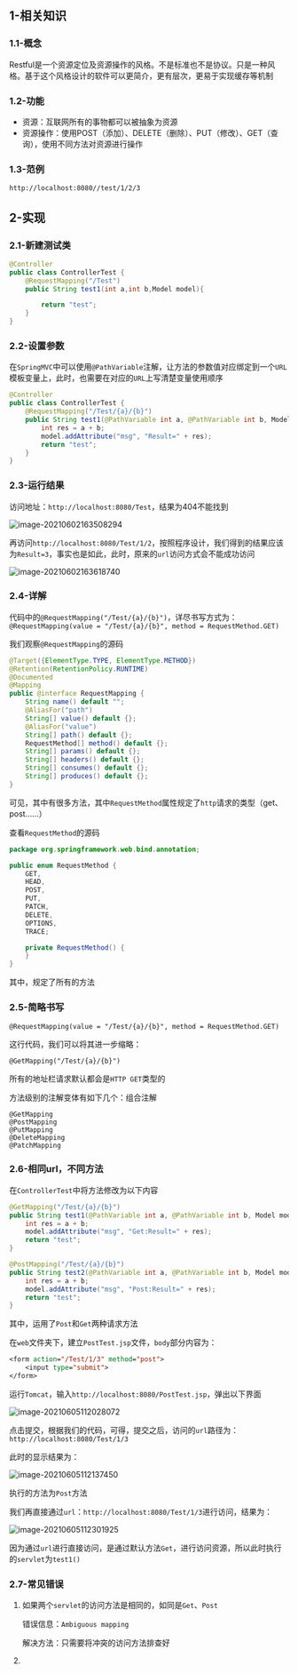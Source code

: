 ## 1-相关知识

### 1.1-概念

Restful是一个资源定位及资源操作的风格。不是标准也不是协议。只是一种风格。基于这个风格设计的软件可以更简介，更有层次，更易于实现缓存等机制

### 1.2-功能

- 资源：互联网所有的事物都可以被抽象为资源
- 资源操作：使用POST（添加）、DELETE（删除）、PUT（修改）、GET（查询），使用不同方法对资源进行操作

### 1.3-范例

`http://localhost:8080//test/1/2/3`

## 2-实现

### 2.1-新建测试类

```java
@Controller
public class ControllerTest {
	@RequestMapping("/Test")
    public String test1(int a,int b,Model model){

        return "test";
    }
}
```

### 2.2-设置参数

在`SpringMVC`中可以使用`@PathVariable`注解，让方法的参数值对应绑定到一个`URL`模板变量上，此时，也需要在对应的`URL`上写清楚变量使用顺序

```java
@Controller
public class ControllerTest {
    @RequestMapping("/Test/{a}/{b}")
    public String test1(@PathVariable int a, @PathVariable int b, Model model) {
        int res = a + b;
        model.addAttribute("msg", "Result=" + res);
        return "test";
    }
}
```

### 2.3-运行结果

访问地址：`http://localhost:8080/Test`，结果为404不能找到

![image-20210602163508294](img/4.RestFul/image-20210602163508294.png)

再访问`http://localhost:8080/Test/1/2`，按照程序设计，我们得到的结果应该为`Result=3`，事实也是如此，此时，原来的`url`访问方式会不能成功访问

![image-20210602163618740](img/4.RestFul/image-20210602163618740.png)

### 2.4-详解

代码中的`@RequestMapping("/Test/{a}/{b}")`，详尽书写方式为：`@RequestMapping(value = "/Test/{a}/{b}", method = RequestMethod.GET)`

我们观察`@RequestMapping`的源码

```java
@Target({ElementType.TYPE, ElementType.METHOD})
@Retention(RetentionPolicy.RUNTIME)
@Documented
@Mapping
public @interface RequestMapping {
    String name() default "";
    @AliasFor("path")
    String[] value() default {};
    @AliasFor("value")
    String[] path() default {};
    RequestMethod[] method() default {};
    String[] params() default {};
    String[] headers() default {};
    String[] consumes() default {};
    String[] produces() default {};
}
```

可见，其中有很多方法，其中`RequestMethod`属性规定了`http`请求的类型（get、post……）

查看`RequestMethod`的源码

```java
package org.springframework.web.bind.annotation;

public enum RequestMethod {
    GET,
    HEAD,
    POST,
    PUT,
    PATCH,
    DELETE,
    OPTIONS,
    TRACE;

    private RequestMethod() {
    }
}
```

其中，规定了所有的方法

### 2.5-简略书写

`@RequestMapping(value = "/Test/{a}/{b}", method = RequestMethod.GET)`

这行代码，我们可以将其进一步缩略：

`@GetMapping("/Test/{a}/{b}")`

所有的地址栏请求默认都会是`HTTP GET`类型的

方法级别的注解变体有如下几个：组合注解

```
@GetMapping
@PostMapping
@PutMapping
@DeleteMapping
@PatchMapping
```

### 2.6-相同url，不同方法

在`ControllerTest`中将方法修改为以下内容

```java
@GetMapping("/Test/{a}/{b}")
public String test1(@PathVariable int a, @PathVariable int b, Model model) {
    int res = a + b;
    model.addAttribute("msg", "Get:Result=" + res);
    return "test";
}

@PostMapping("/Test/{a}/{b}")
public String test2(@PathVariable int a, @PathVariable int b, Model model) {
    int res = a + b;
    model.addAttribute("msg", "Post:Result=" + res);
    return "test";
}
```

其中，运用了`Post`和`Get`两种请求方法

在`web`文件夹下，建立`PostTest.jsp`文件，`body`部分内容为：

```jsp
<form action="/Test/1/3" method="post">
    <input type="submit">
</form>
```

运行`Tomcat`，输入`http://localhost:8080/PostTest.jsp`，弹出以下界面

![image-20210605112028072](img/4.RestFul/image-20210605112028072.png)

点击提交，根据我们的代码，可得，提交之后，访问的`url`路径为：`http://localhost:8080/Test/1/3`

此时的显示结果为：

![image-20210605112137450](img/4.RestFul/image-20210605112137450.png)

执行的方法为`Post`方法

我们再直接通过`url`：`http://localhost:8080/Test/1/3`进行访问，结果为：

![image-20210605112301925](img/4.RestFul/image-20210605112301925.png)

因为通过`url`进行直接访问，是通过默认方法`Get`，进行访问资源，所以此时执行的`servlet`为`test1()`

### 2.7-常见错误

1. 如果两个`servlet`的访问方法是相同的，如同是`Get`、`Post`

   错误信息：`Ambiguous mapping`

   解决方法：只需要将冲突的访问方法排查好
2. 

